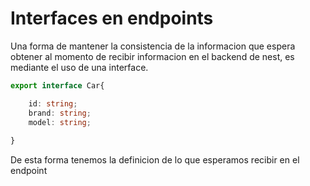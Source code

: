 # Interfaces en endpoints

Una forma de mantener la consistencia de la informacion que espera obtener al momento de recibir informacion en el backend de nest, es mediante el uso de una interface.


```ts
export interface Car{

    id: string; 
    brand: string;
    model: string;
    
}
```

De esta forma tenemos la definicion de lo que esperamos recibir en el endpoint